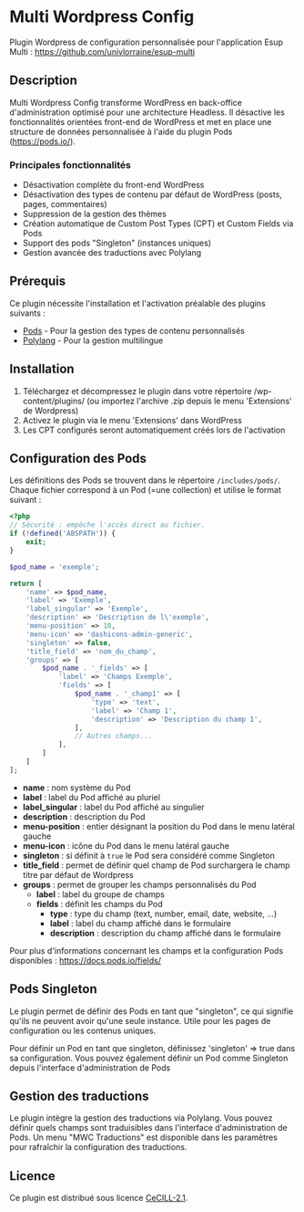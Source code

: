 # Multi Wordpress Config

Plugin Wordpress de configuration personnalisée pour l'application Esup Multi :  https://github.com/univlorraine/esup-multi

## Description
Multi Wordpress Config transforme WordPress en back-office d'administration optimisé 
pour une architecture Headless. 
Il désactive les fonctionnalités orientées front-end de WordPress et met en place une structure de données personnalisée 
à l'aide du plugin Pods (https://pods.io/).

### Principales fonctionnalités
* Désactivation complète du front-end WordPress
* Désactivation des types de contenu par défaut de WordPress (posts, pages, commentaires)
* Suppression de la gestion des thèmes
* Création automatique de Custom Post Types (CPT) et Custom Fields via Pods
* Support des pods "Singleton" (instances uniques)
* Gestion avancée des traductions avec Polylang

## Prérequis
Ce plugin nécessite l'installation et l'activation préalable des plugins suivants :

* [Pods](https://wordpress.org/plugins/pods/) - Pour la gestion des types de contenu personnalisés
* [Polylang](https://fr.wordpress.org/plugins/polylang/) - Pour la gestion multilingue

## Installation
1. Téléchargez et décompressez le plugin dans votre répertoire /wp-content/plugins/ (ou importez l'archive .zip depuis le menu 'Extensions' de Wordpress)
2. Activez le plugin via le menu 'Extensions' dans WordPress
3. Les CPT configurés seront automatiquement créés lors de l'activation

## Configuration des Pods
Les définitions des Pods se trouvent dans le répertoire `/includes/pods/`. Chaque fichier correspond à un Pod (=une collection) et utilise le format suivant :

```php 
<?php
// Sécurité : empêche l'accès direct au fichier.
if (!defined('ABSPATH')) {
    exit;
}

$pod_name = 'exemple';

return [
    'name' => $pod_name,
    'label' => 'Exemple',
    'label_singular' => 'Exemple',
    'description' => 'Description de l\'exemple',
    'menu-position' => 10,
    'menu-icon' => 'dashicons-admin-generic',
    'singleton' => false,
    'title_field' => 'nom_du_champ',
    'groups' => [
        $pod_name . '_fields' => [
            'label' => 'Champs Exemple',
            'fields' => [
                $pod_name . '_champ1' => [
                    'type' => 'text',
                    'label' => 'Champ 1',
                    'description' => 'Description du champ 1',
                ],
                // Autres champs...
            ],
        ]
    ]
];
```

* **name** : nom système du Pod
* **label** : label du Pod affiché au pluriel
* **label_singular** : label du Pod affiché au singulier
* **description** : description du Pod
* **menu-position** : entier désignant la position du Pod dans le menu latéral gauche
* **menu-icon** : icône du Pod dans le menu latéral gauche
* **singleton** : si définit à `true` le Pod sera considéré comme Singleton
* **title_field** : permet de définir quel champ de Pod surchargera le champ titre par défaut de Wordpress
* **groups** : permet de grouper les champs personnalisés du Pod
  * **label** : label du groupe de champs
  * **fields** : définit les champs du Pod
    * **type** : type du champ (text, number, email, date, website, ...)
    * **label** : label du champ affiché dans le formulaire
    * **description** : description du champ affiché dans le formulaire

Pour plus d'informations concernant les champs et la configuration Pods disponibles : https://docs.pods.io/fields/

## Pods Singleton
Le plugin permet de définir des Pods en tant que "singleton", ce qui signifie qu'ils ne peuvent avoir qu'une seule instance. 
Utile pour les pages de configuration ou les contenus uniques.

Pour définir un Pod en tant que singleton, définissez 'singleton' => true dans sa configuration.
Vous pouvez également définir un Pod comme Singleton depuis l'interface d'administration de Pods

## Gestion des traductions
Le plugin intègre la gestion des traductions via Polylang. 
Vous pouvez définir quels champs sont traduisibles dans l'interface d'administration de Pods.
Un menu "MWC Traductions" est disponible dans les paramètres pour rafraîchir la configuration des traductions.

## Licence

Ce plugin est distribué sous licence [CeCILL-2.1](https://cecill.info/licences/Licence_CeCILL_V2.1-fr.html).
